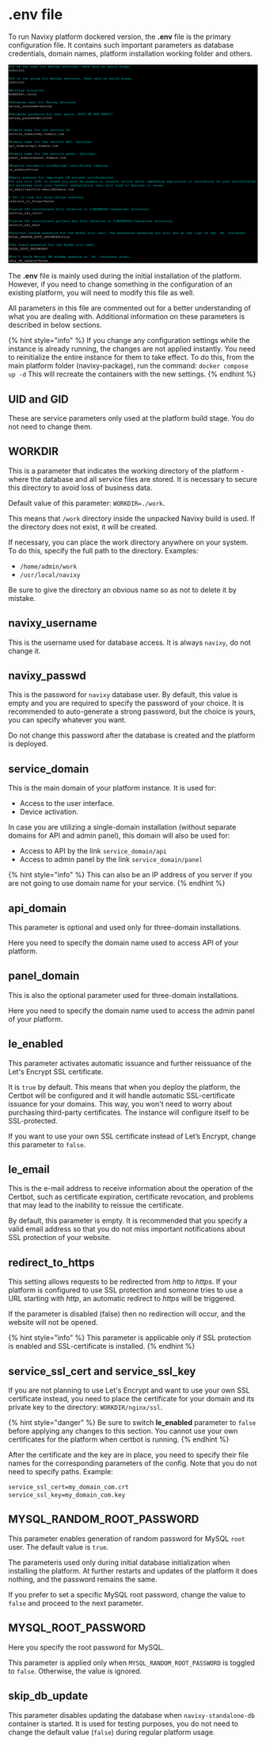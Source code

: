 # .env file

To run Navixy platform dockered version, the **.env** file is the primary configuration file. It contains such important parameters as database credentials, domain names, platform installation working folder and others.

![](../../../../on-premise/on-premise/configuration/dockered-configuration/attachments/image-20230907-140128.png)

The **.env** file is mainly used during the initial installation of the platform. However, if you need to change something in the configuration of an existing platform, you will need to modify this file as well.

All parameters in this file are commented out for a better understanding of what you are dealing with. Additional information on these parameters is described in below sections.

{% hint style="info" %}
If you change any configuration settings while the instance is already running, the changes are not applied instantly. You need to reinitialize the entire instance for them to take effect. To do this, from the main platform folder (navixy-package), run the command: `docker compose up -d` This will recreate the containers with the new settings.
{% endhint %}

## UID and GID

These are service parameters only used at the platform build stage. You do not need to change them.

## WORKDIR

This is a parameter that indicates the working directory of the platform - where the database and all service files are stored. It is necessary to secure this directory to avoid loss of business data.

Default value of this parameter: `WORKDIR=./work`.

This means that `/work` directory inside the unpacked Navixy build is used. If the directory does not exist, it will be created.

If necessary, you can place the work directory anywhere on your system. To do this, specify the full path to the directory. Examples:

* `/home/admin/work`
* `/usr/local/navixy`

Be sure to give the directory an obvious name so as not to delete it by mistake.

## navixy\_username

This is the username used for database access. It is always `navixy`, do not change it.

## navixy\_passwd

This is the password for `navixy` database user. By default, this value is empty and you are required to specify the password of your choice. It is recommended to auto-generate a strong password, but the choice is yours, you can specify whatever you want.

Do not change this password after the database is created and the platform is deployed.

## service\_domain

This is the main domain of your platform instance. It is used for:

* Access to the user interface.
* Device activation.

In case you are utilizing a single-domain installation (without separate domains for API and admin panel), this domain will also be used for:

* Access to API by the link `service_domain/api`
* Access to admin panel by the link `service_domain/panel`

{% hint style="info" %}
This can also be an IP address of you server if you are not going to use domain name for your service.
{% endhint %}

## api\_domain

This parameter is optional and used only for three-domain installations.

Here you need to specify the domain name used to access API of your platform.

## panel\_domain

This is also the optional parameter used for three-domain installations.

Here you need to specify the domain name used to access the admin panel of your platform.

## le\_enabled

This parameter activates automatic issuance and further reissuance of the Let's Encrypt SSL certificate.

It is `true` by default. This means that when you deploy the platform, the Certbot will be configured and it will handle automatic SSL-certificate issuance for your domains. This way, you won't need to worry about purchasing third-party certificates. The instance will configure itself to be SSL-protected.

If you want to use your own SSL certificate instead of Let’s Encrypt, change this parameter to `false`.

## le\_email

This is the e-mail address to receive information about the operation of the Certbot, such as certificate expiration, certificate revocation, and problems that may lead to the inability to reissue the certificate.

By default, this parameter is empty. It is recommended that you specify a valid email address so that you do not miss important notifications about SSL protection of your website.

## redirect\_to\_https

This setting allows requests to be redirected from _http_ to _https_. If your platform is configured to use SSL protection and someone tries to use a URL starting with _http_, an automatic redirect to _https_ will be triggered.

If the parameter is disabled (false) then no redirection will occur, and the website will not be opened.

{% hint style="info" %}
This parameter is applicable only if SSL protection is enabled and SSL-certificate is installed.
{% endhint %}

## service\_ssl\_cert and service\_ssl\_key

If you are not planning to use Let's Encrypt and want to use your own SSL certificate instead, you need to place the certificate for your domain and its private key to the directory: `WORKDIR/nginx/ssl`.

{% hint style="danger" %}
Be sure to switch **le\_enabled** parameter to `false` before applying any changes to this section. You cannot use your own certificates for the platform when certbot is running.
{% endhint %}

After the certificate and the key are in place, you need to specify their file names for the corresponding parameters of the config. Note that you do not need to specify paths. Example:

```
service_ssl_cert=my_domain_com.crt
service_ssl_key=my_domain_com.key
```

## MYSQL\_RANDOM\_ROOT\_PASSWORD

This parameter enables generation of random password for MySQL `root` user. The default value is `true`.

The parameteris used only during initial database initialization when installing the platform. At further restarts and updates of the platform it does nothing, and the password remains the same.

If you prefer to set a specific MySQL root password, change the value to `false` and proceed to the next parameter.

## MYSQL\_ROOT\_PASSWORD

Here you specify the root password for MySQL.

This parameter is applied only when `MYSQL_RANDOM_ROOT_PASSWORD` is toggled to `false`. Otherwise, the value is ignored.

## skip\_db\_update

This parameter disables updating the database when `navixy-standalone-db` container is started. It is used for testing purposes, you do not need to change the default value (`false`) during regular platform usage.
